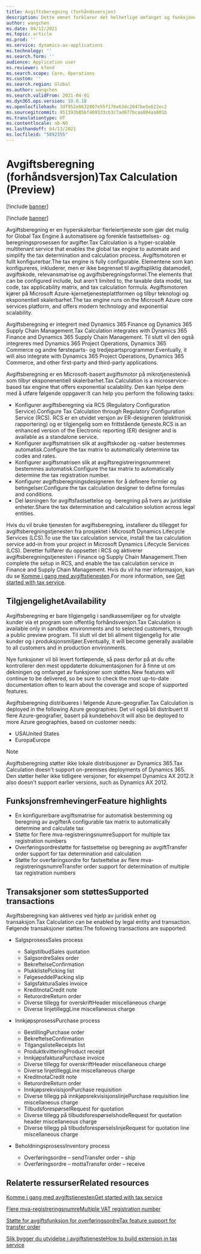 ```yaml
---
title: Avgiftsberegning (forhåndsversjon)
description: Dette emnet forklarer det helhetlige omfanget og funksjonene i avgiftsberegning.
author: wangchen
ms.date: 04/12/2021
ms.topic: article
ms.prod: ''
ms.service: dynamics-ax-applications
ms.technology: ''
ms.search.form: ''
audience: Application user
ms.reviewer: kfend
ms.search.scope: Core, Operations
ms.custom: ''
ms.search.region: Global
ms.author: wangchen
ms.search.validFrom: 2021-04-01
ms.dyn365.ops.version: 10.0.18
ms.openlocfilehash: 3df952e0632807e55f176e63dc2047be5e622ec2
ms.sourcegitcommit: 951393b05bf409333cb3c7ad977bcaa804aa801b
ms.translationtype: HT
ms.contentlocale: nb-NO
ms.lasthandoff: 04/13/2021
ms.locfileid: "5892355"
---
```

# <a name="tax-calculation-preview"></a><span data-ttu-id="008e0-103">Avgiftsberegning (forhåndsversjon)</span><span class="sxs-lookup"><span data-stu-id="008e0-103">Tax Calculation (Preview)</span></span>

[!include [banner](../includes/banner.md)]

[!include [banner](../includes/preview-banner.md)]

<span data-ttu-id="008e0-104">Avgiftsberegning er en hyperskalerbar flerleiertjeneste som gjør det mulig for Global Tax Engine å automatisere og forenkle fastsettelses- og beregningsprosessen for avgifter.</span><span class="sxs-lookup"><span data-stu-id="008e0-104">Tax Calculation is a hyper-scalable multitenant service that enables the global tax engine to automate and simplify the tax determination and calculation process.</span></span> <span data-ttu-id="008e0-105">Avgiftsmotoren er fullt konfigurerbar.</span><span class="sxs-lookup"><span data-stu-id="008e0-105">The tax engine is fully configurable.</span></span> <span data-ttu-id="008e0-106">Elementene som kan konfigureres, inkluderer, men er ikke begrenset til avgiftspliktig datamodell, avgiftskode, relevansmatrise og avgiftsberegningsformel.</span><span class="sxs-lookup"><span data-stu-id="008e0-106">The elements that can be configured include, but aren't limited to, the taxable data model, tax code, tax applicability matrix, and tax calculation formula.</span></span> <span data-ttu-id="008e0-107">Avgiftsmotoren kjører på Microsoft Azure-kjernetjenesteplattformen og tilbyr teknologi og eksponentiell skalerbarhet.</span><span class="sxs-lookup"><span data-stu-id="008e0-107">The tax engine runs on the Microsoft Azure core services platform, and offers modern technology and exponential scalability.</span></span>

<span data-ttu-id="008e0-108">Avgiftsberegning er integrert med Dynamics 365 Finance og Dynamics 365 Supply Chain Management.</span><span class="sxs-lookup"><span data-stu-id="008e0-108">Tax Calculation integrates with Dynamics 365 Finance and Dynamics 365 Supply Chain Management.</span></span> <span data-ttu-id="008e0-109">Til slutt vil den også integreres med Dynamics 365 Project Operations, Dynamics 365 Commerce og andre førsteparts- og tredjepartsprogrammer.</span><span class="sxs-lookup"><span data-stu-id="008e0-109">Eventually, it will also integrate with Dynamics 365 Project Operations, Dynamics 365 Commerce, and other first-party and third-party applications.</span></span>

<span data-ttu-id="008e0-110">Avgiftsberegning er en Microsoft-basert avgiftsmotor på mikrotjenestenivå som tilbyr eksponenentiell skalerbarhet.</span><span class="sxs-lookup"><span data-stu-id="008e0-110">Tax Calculation is a microservice-based tax engine that offers exponential scalability.</span></span> <span data-ttu-id="008e0-111">Den kan hjelpe dem med å utføre følgende oppgaver:</span><span class="sxs-lookup"><span data-stu-id="008e0-111">It can help you perform the following tasks:</span></span>

- <span data-ttu-id="008e0-112">Konfigurer avgiftsberegning via RCS (Regulatory Configuration Service).</span><span class="sxs-lookup"><span data-stu-id="008e0-112">Configure Tax Calculation through Regulatory Configuration Service (RCS).</span></span> <span data-ttu-id="008e0-113">RCS er en utvidet versjon av ER-designeren (elektronisk rapportering) og er tilgjengelig som en frittstående tjeneste.</span><span class="sxs-lookup"><span data-stu-id="008e0-113">RCS is an enhanced version of the Electronic reporting (ER) designer and is available as a standalone service.</span></span>
- <span data-ttu-id="008e0-114">Konfigurer avgiftsmatrisen slik at avgiftskoder og -satser bestemmes automatisk.</span><span class="sxs-lookup"><span data-stu-id="008e0-114">Configure the tax matrix to automatically determine tax codes and rates.</span></span>
- <span data-ttu-id="008e0-115">Konfigurer avgiftsmatrisen slik at avgiftsregistreringsnummeret bestemmes automatisk.</span><span class="sxs-lookup"><span data-stu-id="008e0-115">Configure the tax matrix to automatically determine the tax registration number.</span></span>
- <span data-ttu-id="008e0-116">Konfigurer avgiftsberegningsdesigneren for å definere formler og betingelser.</span><span class="sxs-lookup"><span data-stu-id="008e0-116">Configure the tax calculation designer to define formulas and conditions.</span></span>
- <span data-ttu-id="008e0-117">Del løsningen for avgiftsfastsettelse og -beregning på tvers av juridiske enheter.</span><span class="sxs-lookup"><span data-stu-id="008e0-117">Share the tax determination and calculation solution across legal entities.</span></span>

<span data-ttu-id="008e0-118">Hvis du vil bruke tjenesten for avgiftsberegning, installerer du tillegget for avgiftsberegningstjenesten fra prosjektet i Microsoft Dynamics Lifecycle Services (LCS).</span><span class="sxs-lookup"><span data-stu-id="008e0-118">To use the tax calculation service, install the tax calculation service add-in from your project in Microsoft Dynamics Lifecycle Services (LCS).</span></span> <span data-ttu-id="008e0-119">Deretter fullfører du oppsettet i RCS og aktiverer avgiftsberegningstjenesten i Finance og Supply Chain Management.</span><span class="sxs-lookup"><span data-stu-id="008e0-119">Then complete the setup in RCS, and enable the tax calculation service in Finance and Supply Chain Management.</span></span> <span data-ttu-id="008e0-120">Hvis du vil ha mer informasjon, kan du se [Komme i gang med avgiftstjenesten](./global-get-started-with-tax-calculation-service.md).</span><span class="sxs-lookup"><span data-stu-id="008e0-120">For more information, see [Get started with tax service](./global-get-started-with-tax-calculation-service.md).</span></span>

## <a name="availability"></a><span data-ttu-id="008e0-121">Tilgjengelighet</span><span class="sxs-lookup"><span data-stu-id="008e0-121">Availability</span></span>

<span data-ttu-id="008e0-122">Avgiftsberegning er bare tilgjengelig i sandkassemiljøer og for utvalgte kunder via et program som offentlig forhåndsversjon.</span><span class="sxs-lookup"><span data-stu-id="008e0-122">Tax Calculation is available only in sandbox environments and to selected customers, through a public preview program.</span></span> <span data-ttu-id="008e0-123">Til slutt vil det bli allment tilgjengelig for alle kunder og i produksjonsmiljøer.</span><span class="sxs-lookup"><span data-stu-id="008e0-123">Eventually, it will become generally available to all customers and in production environments.</span></span>

<span data-ttu-id="008e0-124">Nye funksjoner vil bli levert fortløpende, så pass derfor på at du ofte kontrollerer den mest oppdaterte dokumentasjonen for å finne ut om dekningen og omfanget av funksjoner som støttes.</span><span class="sxs-lookup"><span data-stu-id="008e0-124">New features will continue to be delivered, so be sure to check the most up-to-date documentation often to learn about the coverage and scope of supported features.</span></span>

<span data-ttu-id="008e0-125">Avgiftsberegning distribueres i følgende Azure-geografier.</span><span class="sxs-lookup"><span data-stu-id="008e0-125">Tax Calculation is deployed in the following Azure geographies.</span></span> <span data-ttu-id="008e0-126">Det vil også bli distribuert til flere Azure-geografier, basert på kundebehov:</span><span class="sxs-lookup"><span data-stu-id="008e0-126">It will also be deployed to more Azure geographies, based on customer needs:</span></span>

- <span data-ttu-id="008e0-127">USA</span><span class="sxs-lookup"><span data-stu-id="008e0-127">United States</span></span>
- <span data-ttu-id="008e0-128">Europa</span><span class="sxs-lookup"><span data-stu-id="008e0-128">Europe</span></span>

> [!NOTE]
> <span data-ttu-id="008e0-129">Avgiftsberegning støtter ikke lokale distribusjoner av Dynamics 365.</span><span class="sxs-lookup"><span data-stu-id="008e0-129">Tax Calculation doesn't support on-premises deployments of Dynamics 365.</span></span> <span data-ttu-id="008e0-130">Den støtter heller ikke tidligere versjoner, for eksempel Dynamics AX 2012.</span><span class="sxs-lookup"><span data-stu-id="008e0-130">It also doesn't support earlier versions, such as Dynamics AX 2012.</span></span>

## <a name="feature-highlights"></a><span data-ttu-id="008e0-131">Funksjonsfremhevinger</span><span class="sxs-lookup"><span data-stu-id="008e0-131">Feature highlights</span></span>

- <span data-ttu-id="008e0-132">En konfigurerbare avgiftsmatrise for automatisk bestemming og beregning av avgifter</span><span class="sxs-lookup"><span data-stu-id="008e0-132">A configurable tax matrix to automatically determine and calculate tax</span></span>
- <span data-ttu-id="008e0-133">Støtte for flere mva-registreringsnumre</span><span class="sxs-lookup"><span data-stu-id="008e0-133">Support for multiple tax registration numbers</span></span>
- <span data-ttu-id="008e0-134">Overføringsordrestøtte for fastsettelse og beregning av avgift</span><span class="sxs-lookup"><span data-stu-id="008e0-134">Transfer order support for tax determination and calculation</span></span>
- <span data-ttu-id="008e0-135">Støtte for overføringsordre for fastsettelse av flere mva-registreringsnumre</span><span class="sxs-lookup"><span data-stu-id="008e0-135">Transfer order support for determination of multiple tax registration numbers</span></span>

## <a name="supported-transactions"></a><span data-ttu-id="008e0-136">Transaksjoner som støttes</span><span class="sxs-lookup"><span data-stu-id="008e0-136">Supported transactions</span></span>

<span data-ttu-id="008e0-137">Avgiftsberegning kan aktiveres ved hjelp av juridisk enhet og transaksjon.</span><span class="sxs-lookup"><span data-stu-id="008e0-137">Tax Calculation can be enabled by legal entity and transaction.</span></span> <span data-ttu-id="008e0-138">Følgende transaksjoner støttes:</span><span class="sxs-lookup"><span data-stu-id="008e0-138">The following transactions are supported:</span></span>

- <span data-ttu-id="008e0-139">Salgsprosess</span><span class="sxs-lookup"><span data-stu-id="008e0-139">Sales process</span></span>

    - <span data-ttu-id="008e0-140">Salgstilbud</span><span class="sxs-lookup"><span data-stu-id="008e0-140">Sales quotation</span></span>
    - <span data-ttu-id="008e0-141">Salgsordre</span><span class="sxs-lookup"><span data-stu-id="008e0-141">Sales order</span></span>
    - <span data-ttu-id="008e0-142">Bekreftelse</span><span class="sxs-lookup"><span data-stu-id="008e0-142">Confirmation</span></span>
    - <span data-ttu-id="008e0-143">Plukkliste</span><span class="sxs-lookup"><span data-stu-id="008e0-143">Picking list</span></span>
    - <span data-ttu-id="008e0-144">Følgeseddel</span><span class="sxs-lookup"><span data-stu-id="008e0-144">Packing slip</span></span>
    - <span data-ttu-id="008e0-145">Salgsfaktura</span><span class="sxs-lookup"><span data-stu-id="008e0-145">Sales invoice</span></span>
    - <span data-ttu-id="008e0-146">Kreditnota</span><span class="sxs-lookup"><span data-stu-id="008e0-146">Credit note</span></span>
    - <span data-ttu-id="008e0-147">Returordre</span><span class="sxs-lookup"><span data-stu-id="008e0-147">Return order</span></span>
    - <span data-ttu-id="008e0-148">Diverse tillegg for overskrift</span><span class="sxs-lookup"><span data-stu-id="008e0-148">Header miscellaneous charge</span></span>
    - <span data-ttu-id="008e0-149">Diverse linjetillegg</span><span class="sxs-lookup"><span data-stu-id="008e0-149">Line miscellaneous charge</span></span>

- <span data-ttu-id="008e0-150">Innkjøpsprosess</span><span class="sxs-lookup"><span data-stu-id="008e0-150">Purchase process</span></span>

    - <span data-ttu-id="008e0-151">Bestilling</span><span class="sxs-lookup"><span data-stu-id="008e0-151">Purchase order</span></span>
    - <span data-ttu-id="008e0-152">Bekreftelse</span><span class="sxs-lookup"><span data-stu-id="008e0-152">Confirmation</span></span>
    - <span data-ttu-id="008e0-153">Tilgangsliste</span><span class="sxs-lookup"><span data-stu-id="008e0-153">Receipts list</span></span>
    - <span data-ttu-id="008e0-154">Produktkvittering</span><span class="sxs-lookup"><span data-stu-id="008e0-154">Product receipt</span></span>
    - <span data-ttu-id="008e0-155">Innkjøpsfaktura</span><span class="sxs-lookup"><span data-stu-id="008e0-155">Purchase invoice</span></span>
    - <span data-ttu-id="008e0-156">Diverse tillegg for overskrift</span><span class="sxs-lookup"><span data-stu-id="008e0-156">Header miscellaneous charge</span></span>
    - <span data-ttu-id="008e0-157">Diverse linjetillegg</span><span class="sxs-lookup"><span data-stu-id="008e0-157">Line miscellaneous charge</span></span>
    - <span data-ttu-id="008e0-158">Kreditnota</span><span class="sxs-lookup"><span data-stu-id="008e0-158">Credit note</span></span>
    - <span data-ttu-id="008e0-159">Returordre</span><span class="sxs-lookup"><span data-stu-id="008e0-159">Return order</span></span>
    - <span data-ttu-id="008e0-160">Innkjøpsrekvisisjon</span><span class="sxs-lookup"><span data-stu-id="008e0-160">Purchase requisition</span></span>
    - <span data-ttu-id="008e0-161">Diverse tillegg på innkjøpsrekvisisjonslinje</span><span class="sxs-lookup"><span data-stu-id="008e0-161">Purchase requisition line miscellaneous charge</span></span>
    - <span data-ttu-id="008e0-162">Tilbudsforespørsel</span><span class="sxs-lookup"><span data-stu-id="008e0-162">Request for quotation</span></span>
    - <span data-ttu-id="008e0-163">Diverse tillegg på tilbudsforespørselshode</span><span class="sxs-lookup"><span data-stu-id="008e0-163">Request for quotation header miscellaneous charge</span></span>
    - <span data-ttu-id="008e0-164">Diverse tillegg på tilbudsforespørselslinje</span><span class="sxs-lookup"><span data-stu-id="008e0-164">Request for quotation line miscellaneous charge</span></span>

- <span data-ttu-id="008e0-165">Beholdningsprosess</span><span class="sxs-lookup"><span data-stu-id="008e0-165">Inventory process</span></span>

    - <span data-ttu-id="008e0-166">Overføringsordre – send</span><span class="sxs-lookup"><span data-stu-id="008e0-166">Transfer order – ship</span></span>
    - <span data-ttu-id="008e0-167">Overføringsordre – motta</span><span class="sxs-lookup"><span data-stu-id="008e0-167">Transfer order – receive</span></span>

## <a name="related-resources"></a><span data-ttu-id="008e0-168">Relaterte ressurser</span><span class="sxs-lookup"><span data-stu-id="008e0-168">Related resources</span></span>

[<span data-ttu-id="008e0-169">Komme i gang med avgiftstjenesten</span><span class="sxs-lookup"><span data-stu-id="008e0-169">Get started with tax service</span></span>](./global-get-started-with-tax-calculation-service.md)

[<span data-ttu-id="008e0-170">Flere mva-registreringsnumre</span><span class="sxs-lookup"><span data-stu-id="008e0-170">Multiple VAT registration number</span></span>](./emea-multiple-vat-registration-numbers.md)

[<span data-ttu-id="008e0-171">Støtte for avgiftsfunksjon for overføringsordre</span><span class="sxs-lookup"><span data-stu-id="008e0-171">Tax feature support for transfer order</span></span>](./tasks/tax-feature-support-for-transfer-order.md)

[<span data-ttu-id="008e0-172">Slik bygger du utvidelse i avgiftstjeneste</span><span class="sxs-lookup"><span data-stu-id="008e0-172">How to build extension in tax service</span></span>](./tax-service-add-data-fields-tax-integration-by-extension.md)